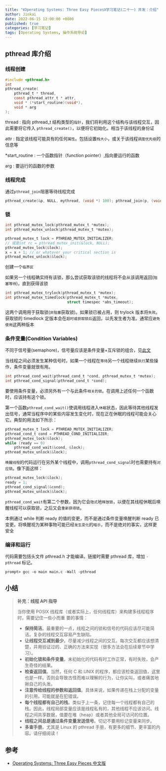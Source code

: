 ```yaml
---
title: "《Operating Systems: Three Easy Pieces》学习笔记(二十一) 并发：介绍"
author: Jinkai
date: 2022-06-15 12:00:00 +0800
published: true
categories: [学习笔记]
tags: [Operating Systems, 操作系统导论]
---
```


## pthread 库介绍

### 线程创建

```c
#include <pthread.h>
int
pthread_create(
    pthread_t * thread,
    const pthread_attr_t * attr,
    void * (*start_routine)(void*),
    void * arg
);
```

thread
: 指向 pthread_t 结构类型的`指针`，我们将利用这个结构与该线程交互，因此需要将它传入 `pthread_create()`，以便将它初始化。相当于该线程的身份证

attr
: 指定该线程可能具有的任何`属性`。包括设置`栈大小`，或关于该线程`调度优先级`的信息等

\*start_routine
: 一个函数指针（function pointer）,指向要运行的函数

arg
: 要运行的函数的参数

### 线程完成

通过`pthread_join`阻塞等待线程完成

```c
pthread_create(&p, NULL, mythread, (void *) 100); pthread_join(p, (void **) &m);
```

### 锁

```c
int pthread_mutex_lock(pthread_mutex_t *mutex);
int pthread_mutex_unlock(pthread_mutex_t *mutex);
```

```c
pthread_mutex_t lock = PTHREAD_MUTEX_INITIALIZER;
// 或是int rc = pthread_mutex_init(&lock, NULL);
pthread_mutex_lock(&lock);
x = x + 1; // or whatever your critical section is
pthread_mutex_unlock(&lock);
```

创建一个`临界区`

如果另一个线程确实持有该锁，那么尝试获取该锁的线程将不会从该调用返回(`阻塞等待`)，直到获得该锁

```c
int pthread_mutex_trylock(pthread_mutex_t *mutex);
int pthread_mutex_timedlock(pthread_mutex_t *mutex,
                            struct timespec *abs_timeout);
```

这两个调用用于获取锁(`非阻塞`获取锁)。如果锁已被占用，则 trylock 版本将`失败`。获取锁的 timedlock 定版本会在`超时或获取锁后`返回，以先发生者为准。通常应`避免使用`这两种版本

### 条件变量(Condition Variables)

不同于信号量(semaphore)，信号量应该是条件变量+互斥锁的组合，见[此文](https://www.cnblogs.com/549294286/p/3687678.html)

当线程之间必须发生某种信号时，如果一个线程在`等待`另一个线程继续`执行`某些操作，条件变量就很有用。

```c
int pthread_cond_wait(pthread_cond_t *cond, pthread_mutex_t *mutex);
int pthread_cond_signal(pthread_cond_t *cond);
```

要使用条件变量，必须另外有一个与此条件`相关的锁`。在调用上述任何一个函数时，应该持有这个锁。

第一个函数`pthread_cond_wait()`使调用线程进入`休眠`状态，因此等待其他线程发出信号，通常当程序中的某些内容发生变化时，现在正在休眠的线程可能会关心它。典型的用法如下所示：

```c
pthread_mutex_t lock = PTHREAD_MUTEX_INITIALIZER;
pthread_cond_t cond = PTHREAD_COND_INITIALIZER;
pthread_mutex_lock(&lock);
while (ready == 0)
    pthread_cond_wait(&cond, &lock);
pthread_mutex_unlock(&lock);
```

`唤醒线程`的代码运行在另外某个线程中，调用`pthread_cond_signal`时也需要持有`对应锁`。像下面这样：

```c
pthread_mutex_lock(&lock);
ready = 1;
pthread_cond_signal(&cond);
pthread_mutex_unlock(&lock);
```

`pthread_cond_wait`有第二个参数，因为它会`隐式`地`释放锁`，以便在其线程休眠后唤醒线程可以获取锁，之后又会`重新获得锁`。

本例通过 while 判断 ready 的值的变更，而不是通过条件变量唤醒判断 ready 已变更。将唤醒视为某种事物可能已经`发生变化`的`暗示`，而不是绝对的事实，这样更安全

### 编译和运行

代码需要包括头文件 pthread.h 才能编译。链接时需要 pthread
库，增加 `-pthread` 标记。

```console
prompt> gcc -o main main.c -Wall -pthread
```

## 小结

> **补充：线程 API 指导**
>
> 当你使用 POSIX 线程库（或者实际上，任何线程库）来构建多线程程序时，需要记住一些小而重
> 要的事情：
>
> - **保持简洁**。最重要的一点，线程之间的锁和信号的代码应该尽可能简洁。复杂的线程交互容易产生缺陷。
> - **让线程交互减到最少**。尽量减少线程之间的交互。每次交互都应该想清楚，并用验证过的、正确的方法来实现（很多方法会在后续章节中学习）。
> - **初始化锁和条件变量**。未初始化的代码有时工作正常，有时失败，会产生奇怪的结果。
> - **检查返回值**。当然，任何 C 和 UNIX 的程序，都应该检查返回值，这里也是一样。否则会导致古怪而难以理解的行为，让你尖叫，或者痛苦地揪自己的头发。
> - **注意传给线程的参数和返回值**。具体来说，如果传递在栈上分配的变量的引用，可能就是在犯错误。
> - **每个线程都有自己的栈**。类似于上一条，记住每一个线程都有自己的栈。因此，线程局部变量应该是线程私有的，其他线程不应该访问。线程之间共享数据，值要在堆（heap）或者其他全局可访问的位置。
> - **线程之间总是通过条件变量发送信号**。切记不要用标记变量来同步。
> - **多查手册**。尤其是 Linux 的 pthread 手册，有更多的细节、更丰富的内容。请仔细阅读！

## 参考

- [Operating Systems: Three Easy Pieces 中文版](https://pages.cs.wisc.edu/~remzi/OSTEP/Chinese/27.pdf)
